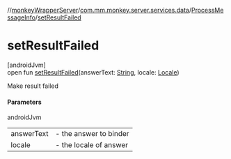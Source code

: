 //[monkeyWrapperServer](../../../index.md)/[com.mm.monkey.server.services.data](../index.md)/[ProcessMessageInfo](index.md)/[setResultFailed](set-result-failed.md)

# setResultFailed

[androidJvm]\
open fun [setResultFailed](set-result-failed.md)(answerText: [String](https://developer.android.com/reference/kotlin/java/lang/String.html), locale: [Locale](https://developer.android.com/reference/kotlin/java/util/Locale.html))

Make result failed

#### Parameters

androidJvm

| | |
|---|---|
| answerText | - the answer to binder |
| locale | - the locale of answer |